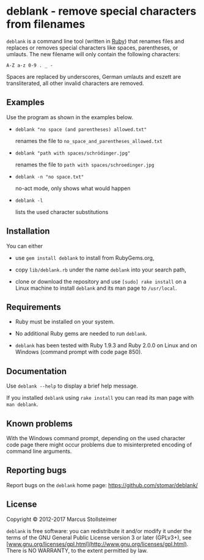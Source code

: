 deblank - remove special characters from filenames
==================================================

`deblank` is a command line tool (written in [Ruby][Ruby])
that renames files and replaces or removes special characters
like spaces, parentheses, or umlauts.
The new filename will only contain the following characters:

    A-Z a-z 0-9 . _ -

Spaces are replaced by underscores, German umlauts and eszett are
transliterated, all other invalid characters are removed.

Examples
--------

Use the program as shown in the examples below.

* `deblank "no space (and parentheses) allowed.txt"`

    renames the file to `no_space_and_parentheses_allowed.txt`

* `deblank "path with spaces/schrödinger.jpg"`

    renames the file to `path with spaces/schroedinger.jpg`

* `deblank -n "no space.txt"`

    no-act mode, only shows what would happen

* `deblank -l`

    lists the used character substitutions

Installation
------------

You can either

- use `gem install deblank` to install from RubyGems.org,

- copy `lib/deblank.rb` under the name `deblank` into your search path,

- clone or download the repository and use `[sudo] rake install`
  on a Linux machine to install `deblank` and its man page to `/usr/local`.

Requirements
------------

- Ruby must be installed on your system.

- No additional Ruby gems are needed to run `deblank`.

- `deblank` has been tested with Ruby 1.9.3 and Ruby 2.0.0
  on Linux and on Windows (command prompt with code page 850).

Documentation
-------------

Use `deblank --help` to display a brief help message.

If you installed `deblank` using `rake install` you can read
its man page with `man deblank`.

Known problems
--------------

With the Windows command prompt, depending on the used character
code page there might occur problems due to misinterpreted encoding
of command line arguments.

Reporting bugs
--------------

Report bugs on the `deblank` home page: <https://github.com/stomar/deblank/>

License
-------

Copyright &copy; 2012-2017 Marcus Stollsteimer

`deblank` is free software: you can redistribute it and/or modify
it under the terms of the GNU General Public License version 3 or later (GPLv3+),
see [www.gnu.org/licenses/gpl.html](http://www.gnu.org/licenses/gpl.html).
There is NO WARRANTY, to the extent permitted by law.


[Ruby]: http://www.ruby-lang.org/
